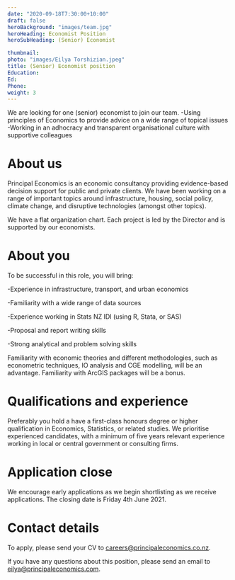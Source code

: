 ```yaml
---
date: "2020-09-18T7:30:00+10:00"
draft: false
heroBackground: "images/team.jpg"
heroHeading: Economist Position
heroSubHeading: (Senior) Economist

thumbnail: 
photo: "images/Eilya Torshizian.jpeg"
title: (Senior) Economist position
Education: 
Ed: 
Phone: 
weight: 3
---
```

We are looking for one (senior) economist to join our team.
-Using principles of Economics to provide advice on a wide range of topical issues
-Working in an adhocracy and transparent organisational culture with supportive colleagues


# About us

Principal Economics is an economic consultancy providing evidence-based decision support for public and private clients. We have been working on a range of important topics around infrastructure, housing, social policy, climate change, and disruptive technologies (amongst other topics). 

We have a flat organization chart. Each project is led by the Director and is supported by our economists. 

# About you
To be successful in this role, you will bring: 

-Experience in infrastructure, transport, and urban economics

-Familiarity with a wide range of data sources

-Experience working in Stats NZ IDI (using R, Stata, or SAS)

-Proposal and report writing skills

-Strong analytical and problem solving skills 

Familiarity with economic theories and different methodologies, such as econometric techniques, IO analysis and CGE modelling, will be an advantage. Familiarity with ArcGIS packages will be a bonus.

# Qualifications and experience 

Preferably you hold a have a first-class honours degree or higher qualification in Economics, Statistics, or related studies. We prioritise experienced candidates, with a minimum of five years relevant experience working in local or central government or consulting firms. 

# Application close 

We encourage early applications as we begin shortlisting as we receive applications. The closing date is Friday 4th June 2021. 

# Contact details 

To apply, please send your CV to careers@principaleconomics.co.nz. 

If you have any questions about this position, please send an email to eilya@principaleconomics.com.  